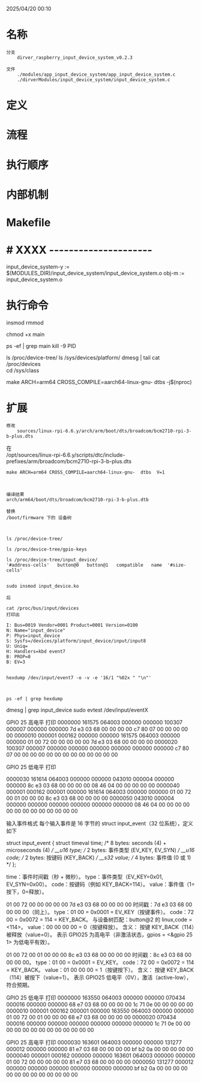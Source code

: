 2025/04/20 00:10
# 名称
    分支
        dirver_raspberry_input_device_system_v0.2.3

    文件
        ./modules/app_input_device_system/app_input_device_system.c
        ./dirverModules/input_device_system/input_device_system.c

# 定义


# 流程


# 执行顺序


# 内部机制


# Makefile
# # XXXX ---------------------
input_device_system-y := $(MODULES_DIR)/input_device_system/input_device_system.o
obj-m := input_device_system.o


# 执行命令


insmod
rmmod

chmod +x main

ps -ef | grep main
kill -9 PID

ls /proc/device-tree/
ls /sys/devices/platform/
dmesg | tail
cat /proc/devices  
cd /sys/class 





make ARCH=arm64 CROSS_COMPILE=aarch64-linux-gnu- dtbs -j$(nproc) 


# 扩展


    修改
        sources/linux-rpi-6.6.y/arch/arm/boot/dts/broadcom/bcm2710-rpi-3-b-plus.dts

   在  
    /opt/sources/linux-rpi-6.6.y/scripts/dtc/include-prefixes/arm/broadcom/bcm2710-rpi-3-b-plus.dts



    make ARCH=arm64 CROSS_COMPILE=aarch64-linux-gnu-  dtbs  V=1 



    编译结果
    arch/arm64/boot/dts/broadcom/bcm2710-rpi-3-b-plus.dtb

    替换  
    /boot/firmware 下的 设备树



    ls /proc/device-tree/

    ls /proc/device-tree/gpio-keys

    ls /proc/device-tree/input_device/
    '#address-cells'   button@0   button@1   compatible   name  '#size-cells'


    sudo insmod input_device.ko 

    后 

    cat /proc/bus/input/devices
    打印出

    I: Bus=0019 Vendor=0001 Product=0001 Version=0100
    N: Name="input_device"
    P: Phys=input_device
    S: Sysfs=/devices/platform/input_device/input/input8
    U: Uniq=
    H: Handlers=kbd event7 
    B: PROP=0
    B: EV=3


    hexdump /dev/input/event7 -o -v -e '16/1 "%02x " "\n"'



    ps -ef | grep hexdump





dmesg | grep input_device
sudo evtest /dev/input/eventX







GPIO 25 高电平  打印
0000000  161575  064003  000000  000000  100307  000007  000000  000000
7d e3 03 68 00 00 00 00 c7 80 07 00 00 00 00 00
0000010  000001  000162  000000  000000  161575  064003  000000  000000
01 00 72 00 00 00 00 00 7d e3 03 68 00 00 00 00
0000020  100307  000007  000000  000000  000000  000000  000000  000000
c7 80 07 00 00 00 00 00 00 00 00 00 00 00 00 00


GPIO 25 低电平    打印

0000030  161614  064003  000000  000000  043010  000004  000000  000000
8c e3 03 68 00 00 00 00 08 46 04 00 00 00 00 00
0000040  000001  000162  000001  000000  161614  064003  000000  000000
01 00 72 00 01 00 00 00 8c e3 03 68 00 00 00 00
0000050  043010  000004  000000  000000  000000  000000  000000  000000
08 46 04 00 00 00 00 00 00 00 00 00 00 00 00 00



输入事件格式
每个输入事件是 16 字节的 struct input_event（32 位系统），定义如下

struct input_event {
    struct timeval time; /* 8 bytes: seconds (4) + microseconds (4) */
    __u16 type;          /* 2 bytes: 事件类型 (EV_KEY, EV_SYN) */
    __u16 code;          /* 2 bytes: 按键码 (KEY_BACK) */
    __s32 value;         /* 4 bytes: 事件值 (0 或 1) */
};


time：事件时间戳（秒 + 微秒）。
type：事件类型（EV_KEY=0x01, EV_SYN=0x00）。
code：按键码（例如 KEY_BACK=114）。
value：事件值（1=按下，0=释放）。





01 00 72 00 00 00 00 00 7d e3 03 68 00 00 00 00
时间戳：7d e3 03 68 00 00 00 00（同上）。
type：01 00 = 0x0001 = EV_KEY（按键事件）。
code：72 00 = 0x0072 = 114 = KEY_BACK。
与设备树匹配：button@2 的 linux,code = <114>。
value：00 00 00 00 = 0（按键释放）。
含义：
按键 KEY_BACK（114）被释放（value=0）。
表示 GPIO25 为高电平（非激活状态，gpios = <&gpio 25 1> 为低电平有效）。



01 00 72 00 01 00 00 00 8c e3 03 68 00 00 00 00
时间戳：8c e3 03 68 00 00 00 00。
type：01 00 = 0x0001 = EV_KEY。
code：72 00 = 0x0072 = 114 = KEY_BACK。
value：01 00 00 00 = 1（按键按下）。
含义：
按键 KEY_BACK（114）被按下（value=1）。
表示 GPIO25 低电平（0V），激活（active-low），符合预期。







GPIO 25 低电平    打印
0000000  163550  064003  000000  000000  070434  000016  000000  000000
68 e7 03 68 00 00 00 00 1c 71 0e 00 00 00 00 00
0000010  000001  000162  000001  000000  163550  064003  000000  000000
01 00 72 00 01 00 00 00 68 e7 03 68 00 00 00 00
0000020  070434  000016  000000  000000  000000  000000  000000  000000
1c 71 0e 00 00 00 00 00 00 00 00 00 00 00 00 00




GPIO 25 高电平    打印
0000030  163601  064003  000000  000000  131277  000012  000000  000000
81 e7 03 68 00 00 00 00 bf b2 0a 00 00 00 00 00
0000040  000001  000162  000000  000000  163601  064003  000000  000000
01 00 72 00 00 00 00 00 81 e7 03 68 00 00 00 00
0000050  131277  000012  000000  000000  000000  000000  000000  000000
bf b2 0a 00 00 00 00 00 00 00 00 00 00 00 00 00
